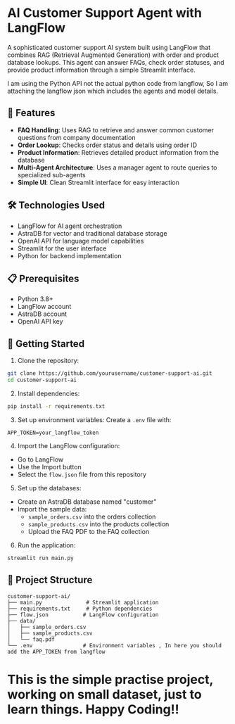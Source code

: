 # AI Customer Support Agent with LangFlow

A sophisticated customer support AI system built using LangFlow that combines RAG (Retrieval Augmented Generation) with order and product database lookups. This agent can answer FAQs, check order statuses, and provide product information through a simple Streamlit interface.

I am using the Python API not the actual python code from langflow, So I am attaching the langflow json which includes the agents and model details.

## 🌟 Features

- **FAQ Handling**: Uses RAG to retrieve and answer common customer questions from company documentation
- **Order Lookup**: Checks order status and details using order ID
- **Product Information**: Retrieves detailed product information from the database
- **Multi-Agent Architecture**: Uses a manager agent to route queries to specialized sub-agents
- **Simple UI**: Clean Streamlit interface for easy interaction

## 🛠️ Technologies Used

- LangFlow for AI agent orchestration
- AstraDB for vector and traditional database storage
- OpenAI API for language model capabilities
- Streamlit for the user interface
- Python for backend implementation

## 📋 Prerequisites

- Python 3.8+
- LangFlow account
- AstraDB account
- OpenAI API key

## 🚀 Getting Started

1. Clone the repository:
```bash
git clone https://github.com/yourusername/customer-support-ai.git
cd customer-support-ai
```

2. Install dependencies:
```bash
pip install -r requirements.txt
```

3. Set up environment variables:
Create a `.env` file with:
```
APP_TOKEN=your_langflow_token
```

4. Import the LangFlow configuration:
- Go to LangFlow
- Use the Import button
- Select the `flow.json` file from this repository

5. Set up the databases:
- Create an AstraDB database named "customer"
- Import the sample data:
  - `sample_orders.csv` into the orders collection
  - `sample_products.csv` into the products collection
  - Upload the FAQ PDF to the FAQ collection

6. Run the application:
```bash
streamlit run main.py
```

## 📁 Project Structure

```
customer-support-ai/
├── main.py              # Streamlit application
├── requirements.txt     # Python dependencies
├── flow.json           # LangFlow configuration
├── data/
│   ├── sample_orders.csv
│   ├── sample_products.csv
│   └── faq.pdf
└── .env                # Environment variables , In here you should add the APP_TOKEN from langflow
```

# This is the simple practise project, working on small dataset, just to learn things. Happy Coding!!
